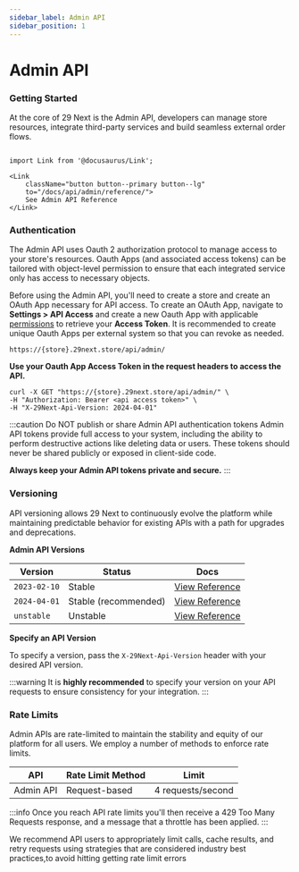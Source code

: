 ```yaml
---
sidebar_label: Admin API
sidebar_position: 1
---
```

# Admin API

### Getting Started

<!-- At the core of 29 Next is the Admin API, developers can seamless build custom store operations, create orders, and integrate third-party services. Empower your business with streamlined control and endless possibilities, all through our intuitive and powerful API. -->

At the core of 29 Next is the Admin API, developers can manage store resources, integrate third-party services and build seamless external order flows.



```mdx-code-block

import Link from '@docusaurus/Link';

<Link
    className="button button--primary button--lg"
    to="/docs/api/admin/reference/">
    See Admin API Reference
</Link>

```

### Authentication


The Admin API uses Oauth 2 authorization protocol to manage access to your store's resources. Oauth Apps (and associated access tokens) can be tailored with object-level permission to ensure that each integrated service only has access to necessary objects.

Before using the Admin API, you'll need to create a store and create an OAuth App necessary for API access. To create an OAuth App, navigate to **Settings > API Access** and create a new Oauth App with applicable [permissions](permissions.md) to retrieve your **Access Token**.  It is recommended to create unique Oauth Apps per external system so that you can revoke as needed.

```shell title="Admin API Path"
https://{store}.29next.store/api/admin/
```

**Use your Oauth App Access Token in the request headers to access the API.**

```shell title="Example Request"
curl -X GET "https://{store}.29next.store/api/admin/" \
-H "Authorization: Bearer <api access token>" \
-H "X-29Next-Api-Version: 2024-04-01"
```

:::caution Do NOT publish or share Admin API authentication tokens
Admin API tokens provide full access to your system, including the ability to perform destructive actions like deleting data or users. These tokens should never be shared publicly or exposed in client-side code.

**Always keep your Admin API tokens private and secure.**
:::

### Versioning

API versioning allows 29 Next to continuously evolve the platform while maintaining predictable behavior for existing APIs with a path for upgrades and deprecations.

**Admin API Versions**

| Version | Status | Docs |
| ---- | ---- | ---- |
| `2023-02-10` | Stable | [View Reference](/docs/api/admin/reference/?v=2023-02-10) |
| `2024-04-01` | Stable (recommended) | [View Reference](/docs/api/admin/reference/?v=2024-04-01) |
| `unstable` | Unstable | [View Reference](/docs/api/admin/reference/?v=unstable) |


**Specify an API Version**

To specify a version, pass the `X-29Next-Api-Version` header with your desired API version.

:::warning
It is **highly recommended** to specify your version on your API requests to ensure consistency for your integration.
:::


### Rate Limits

Admin APIs are rate-limited to maintain the stability and equity of our platform for all users. We employ a number of methods to enforce rate limits.

| API | Rate Limit Method | Limit |
| ---- | ---- | ---- |
| Admin API | Request-based | 4 requests/second |

:::info
Once you reach API rate limits you'll then receive a 429 Too Many Requests response, and a message that a throttle has been applied.
:::


We recommend API users to appropriately limit calls, cache results, and retry requests using strategies that are considered industry best practices,to avoid hitting getting rate limit errors
